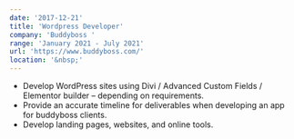 ```yaml
---
date: '2017-12-21'
title: 'Wordpress Developer'
company: 'Buddyboss '
range: 'January 2021 - July 2021'
url: 'https://www.buddyboss.com/'
location: '&nbsp;'
---
```


- Develop WordPress sites using Divi / Advanced Custom Fields / Elementor builder – depending on requirements.
- Provide an accurate timeline for deliverables when developing an app for buddyboss clients.
- Develop landing pages, websites, and online tools.
